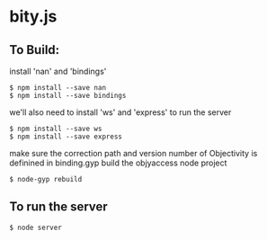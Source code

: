 # bity.js

## To Build:

install 'nan' and 'bindings'
```text
$ npm install --save nan
$ npm install --save bindings
```

we'll also need to install 'ws' and 'express' to run the server
```text
$ npm install --save ws
$ npm install --save express
```

make sure the correction path and version number of Objectivity is definined in binding.gyp
build the objyaccess node project
```text
$ node-gyp rebuild
```


## To run the server
```text
$ node server
```

